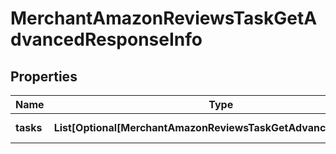 # MerchantAmazonReviewsTaskGetAdvancedResponseInfo


## Properties

| Name | Type | Description | Notes |
|------------ | ------------- | ------------- | -------------|
**tasks** | **List[Optional[MerchantAmazonReviewsTaskGetAdvancedTaskInfo]]** | array of tasks |[optional]|